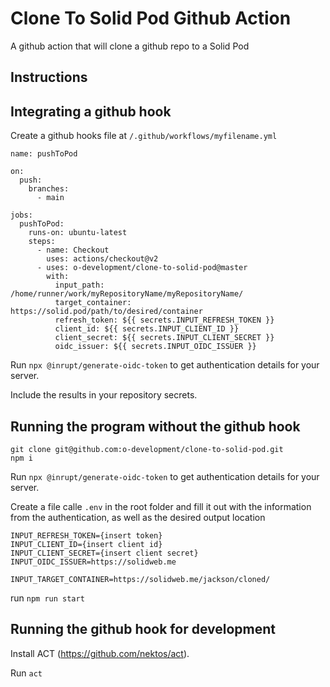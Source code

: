 # Clone To Solid Pod Github Action

A github action that will clone a github repo to a Solid Pod

## Instructions

## Integrating a github hook

Create a github hooks file at `/.github/workflows/myfilename.yml`

```
name: pushToPod

on:
  push:
    branches:
      - main

jobs:
  pushToPod:
    runs-on: ubuntu-latest
    steps:
      - name: Checkout
        uses: actions/checkout@v2
      - uses: o-development/clone-to-solid-pod@master
        with:
          input_path: /home/runner/work/myRepositoryName/myRepositoryName/
          target_container: https://solid.pod/path/to/desired/container
          refresh_token: ${{ secrets.INPUT_REFRESH_TOKEN }}
          client_id: ${{ secrets.INPUT_CLIENT_ID }}
          client_secret: ${{ secrets.INPUT_CLIENT_SECRET }}
          oidc_issuer: ${{ secrets.INPUT_OIDC_ISSUER }}
```

Run `npx @inrupt/generate-oidc-token` to get authentication details for your server.

Include the results in your repository secrets.

## Running the program without the github hook
```
git clone git@github.com:o-development/clone-to-solid-pod.git
npm i
```

Run `npx @inrupt/generate-oidc-token` to get authentication details for your server.

Create a file calle `.env` in the root folder and fill it out with the information from the authentication, as well as the desired output location

```
INPUT_REFRESH_TOKEN={insert token}
INPUT_CLIENT_ID={insert client id}
INPUT_CLIENT_SECRET={insert client secret}
INPUT_OIDC_ISSUER=https://solidweb.me

INPUT_TARGET_CONTAINER=https://solidweb.me/jackson/cloned/
```

run `npm run start`

## Running the github hook for development

Install ACT (https://github.com/nektos/act).

Run `act`
